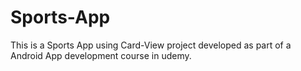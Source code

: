 # Sports-App
This is a Sports App using Card-View project developed as part of a Android App development course in udemy.
